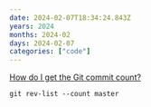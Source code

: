 ```yaml
---
date: 2024-02-07T18:34:24.843Z
years: 2024
months: 2024-02
days: 2024-02-07
categories: ["code"]
---
```

[How do I get the Git commit count?](https://stackoverflow.com/questions/677436/how-do-i-get-the-git-commit-count#4061706)

```
git rev-list --count master
```

